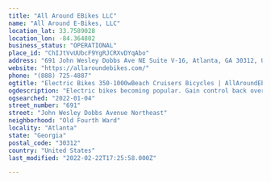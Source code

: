 ```yaml
---
title: "All Around EBikes LLC"
name: "All Around E-Bikes, LLC"
location_lat: 33.7589028
location_lon: -84.364802
business_status: "OPERATIONAL"
place_id: "ChIJtVvUUbcF9YgRJCRXvDYqAbo"
address: "691 John Wesley Dobbs Ave NE Suite V-16, Atlanta, GA 30312, USA"
website: "https://allaroundebikes.com/"
phone: "(888) 725-4887"
ogtitle: "Electric Bikes 350-1000wBeach Cruisers Bicycles | AllAroundEbikes"
ogdescription: "Electric bikes becoming popular. Gain control back over your health, reduce stress and just have fun by riding an electric bicycle. We offer 500w beach cruiser bikes with an electric motor, 48v electric mountain bikes and folding bikes too. Free shipping 48 states. Finance bikes with Klarna. @allaroundebikes"
ogsearched: "2022-01-04"
street_number: "691"
street: "John Wesley Dobbs Avenue Northeast"
neighborhood: "Old Fourth Ward"
locality: "Atlanta"
state: "Georgia"
postal_code: "30312"
country: "United States"
last_modified: "2022-02-22T17:25:58.000Z"

---
```

